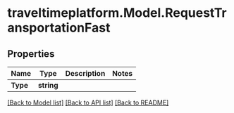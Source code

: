 # traveltimeplatform.Model.RequestTransportationFast
## Properties

Name | Type | Description | Notes
------------ | ------------- | ------------- | -------------
**Type** | **string** |  | 

[[Back to Model list]](../README.md#documentation-for-models) [[Back to API list]](../README.md#documentation-for-api-endpoints) [[Back to README]](../README.md)

